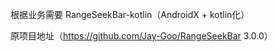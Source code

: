 根据业务需要
RangeSeekBar-kotlin（AndroidX + kotlin化）

原项目地址（https://github.com/Jay-Goo/RangeSeekBar 3.0.0）

